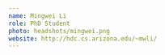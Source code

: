 ```yaml
---
name: Mingwei Li
role: PhD Student
photo: headshots/mingwei.png
website: http://hdc.cs.arizona.edu/~mwli/
---
```

